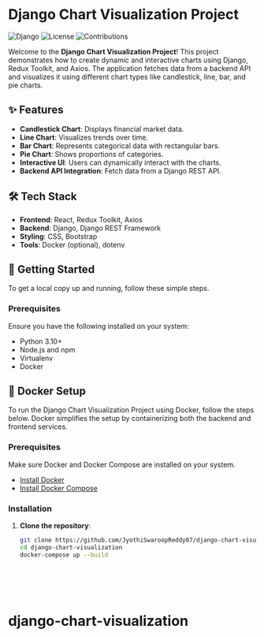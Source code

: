# Django Chart Visualization Project

![Django](https://img.shields.io/badge/Django-4.1.7-green) ![License](https://img.shields.io/badge/license-MIT-blue.svg) ![Contributions](https://img.shields.io/badge/contributions-welcome-brightgreen.svg)

Welcome to the **Django Chart Visualization Project**! This project demonstrates how to create dynamic and interactive charts using Django, Redux Toolkit, and Axios. The application fetches data from a backend API and visualizes it using different chart types like candlestick, line, bar, and pie charts.

## ✨ Features

- **Candlestick Chart**: Displays financial market data.
- **Line Chart**: Visualizes trends over time.
- **Bar Chart**: Represents categorical data with rectangular bars.
- **Pie Chart**: Shows proportions of categories.
- **Interactive UI**: Users can dynamically interact with the charts.
- **Backend API Integration**: Fetch data from a Django REST API.

## 🛠 Tech Stack

- **Frontend**: React, Redux Toolkit, Axios
- **Backend**: Django, Django REST Framework
- **Styling**: CSS, Bootstrap
- **Tools**: Docker (optional), dotenv

## 🚀 Getting Started

To get a local copy up and running, follow these simple steps.

### Prerequisites

Ensure you have the following installed on your system:

- Python 3.10+
- Node.js and npm
- Virtualenv
- Docker

## 🐳 Docker Setup

To run the Django Chart Visualization Project using Docker, follow the steps below. Docker simplifies the setup by containerizing both the backend and frontend services.

### Prerequisites

Make sure Docker and Docker Compose are installed on your system.

- [Install Docker](https://docs.docker.com/get-docker/)
- [Install Docker Compose](https://docs.docker.com/compose/install/)

### Installation

1. **Clone the repository**:

   ```bash
   git clone https://github.com/JyothiSwaroopReddy07/django-chart-visualization.git
   cd django-chart-visualization
   docker-compose up --build







# django-chart-visualization
